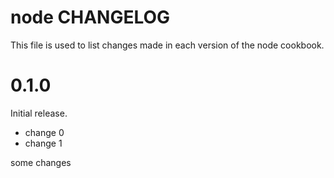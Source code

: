 # node CHANGELOG

This file is used to list changes made in each version of the node cookbook.

# 0.1.0

Initial release.

- change 0
- change 1

some changes
